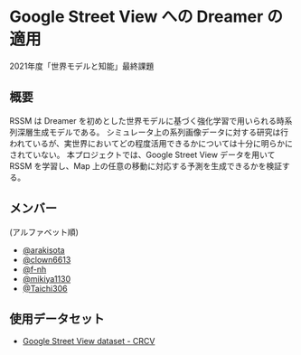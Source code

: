 # Google Street View への Dreamer の適用

2021年度「世界モデルと知能」最終課題

## 概要

RSSM は Dreamer を初めとした世界モデルに基づく強化学習で用いられる時系列深層生成モデルである。
シミュレータ上の系列画像データに対する研究は行われているが、実世界においてどの程度活用できるかについては十分に明らかにされていない。
本プロジェクトでは、Google Street View データを用いて RSSM を学習し、Map 上の任意の移動に対応する予測を生成できるかを検証する。

## メンバー

(アルファベット順)

- [@arakisota](https://github.com/arakisota)
- [@clown6613](https://github.com/clown6613)
- [@f-nh](https://github.com/f-nh)
- [@mikiya1130](https://github.com/mikiya1130)
- [@Taichi306](https://github.com/Taichi306)

## 使用データセット

- [Google Street View dataset - CRCV](https://www.crcv.ucf.edu/data/GMCP_Geolocalization/)
